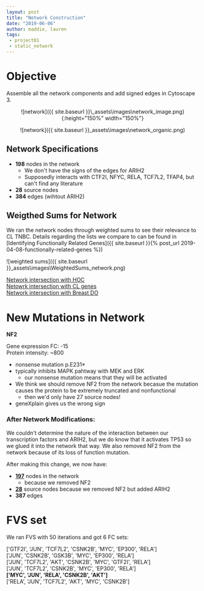 ```yaml
---
layout: post
title: "Network Construction"
date: "2019-06-06"
author: maddie, lauren
tags:
 - project01
 - static_network
---
```


# Objective
Assemble all the network components and add signed edges in Cytoscape 3.


<div style="text-align:center" markdown="1">
![network]({{ site.baseurl }}\_assets\images\network_image.png){:height="150%" width="150%"}

![network]({{ site.baseurl }}\_assets\images\network_organic.png)
</div>

## Network Specifications

- **198** nodes in the network
    - We don't have the signs of the edges for ARIH2
    - Supposedly interacts with CTF2I, NFYC, RELA, TCF7L2, TFAP4, but can't find any literature
- **28** source nodes
- **384** edges (wihtout ARIH2)


## Weigthed Sums for Network

We ran the network nodes through weighted sums to see their relevance to CL TNBC. Details regarding the lists we compare to can be found in [Identifying Functionally Related Genes]({{ site.baseurl }}{% post_url 2019-04-08-functionally-related-genes %})

![weighted sums]({{ site.baseurl }}\_assets\images\WeightedSums_network.png)

[Network intersection with HOC](https://github.com/MadeleineGastonguay/gastonguay_compsysmed_labnotebook/blob/dev/_projects/project1/gene_network/network_int_HOC.txt)  
[Netowrk intersection with CL genes](https://github.com/MadeleineGastonguay/gastonguay_compsysmed_labnotebook/blob/dev/_projects/project1/gene_network/network_int_CLgenes.txt)  
[Network intersection with Breast DO](https://github.com/MadeleineGastonguay/gastonguay_compsysmed_labnotebook/blob/dev/_projects/project1/gene_network/network_int_breastDO.txt)  


# New Mutations in Network

**NF2**

Gene expression FC: -15  
Protein intensity: ~800

- nonsense mutation p.E231*
- typically inhibits MAPK pahtway with MEK and ERK
	- our nonsense mutation means that they will be activated
- We think we should remove NF2 from the network becasue the mutation causes the protein to be extremely truncated and nonfunctional 
	- then we'd only have 27 source nodes!
- geneXplain gives us the wrong sign


### After Network Modifications:  
We couldn't determine the nature of the interaction between our transcription factors and ARIH2, but we do know that it activates TP53 so we glued it into the network that way. We also removed NF2 from the network because of its loss of function mutation.  

After making this change, we now have:  
- **[197](https://github.com/MadeleineGastonguay/gastonguay_compsysmed_labnotebook/blob/dev/_projects/project1/network_nodes.txt)** nodes in the network 
    - because we removed NF2  
- **[28](https://github.com/MadeleineGastonguay/gastonguay_compsysmed_labnotebook/blob/dev/_projects/project1/gene_network/sourcenodes.txt)** source nodes because we removed NF2 but added ARIH2  
- **387** edges  


# FVS set

We ran FVS with 50 iterations and got 6 FC sets:

['GTF2I', 'JUN', 'TCF7L2', 'CSNK2B', 'MYC', 'EP300', 'RELA']  
['JUN', 'CSNK2B', 'GSK3B', 'MYC', 'EP300', 'RELA']  
['JUN', 'TCF7L2', 'AKT', 'CSNK2B', 'MYC', 'GTF2I', 'RELA']  
['JUN', 'TCF7L2', 'CSNK2B', 'MYC', 'EP300', 'RELA']  
**['MYC', 'JUN', 'RELA', 'CSNK2B', 'AKT']**  
['RELA', 'JUN', 'TCF7L2', 'AKT', 'MYC', 'CSNK2B']  